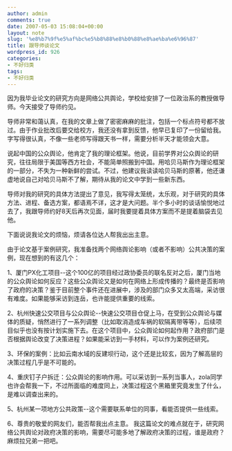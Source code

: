 ```yaml
---
author: admin
comments: true
date: 2007-05-03 15:08:04+00:00
layout: note
slug: '%e8%b7%9f%e5%af%bc%e5%b8%88%e8%b0%88%e8%ae%ba%e6%96%87'
title: 跟导师谈论文
wordpress_id: 926
categories:
- 不好归类
tags:
- 不好归类
---
```


因为我毕业论文的研究方向是网络公共舆论，学校给安排了一位政治系的教授做导师。今天接受了导师约见。

导师非常和蔼认真，在我的文章上做了密密麻麻的批注，包括一个标点符号都不放过。由于作业批改后要交给校方，我还没有拿到反馈，他早已复印了一份留给我。字写得很认真，不像一些老师写得跟天书一样，需要分析半天才能领会大意。

说起中国的公众舆论，他肯定了我的理论框架。他说，目前学界对公众舆论的研究，往往局限于美国等西方社会，不能简单照搬到中国。用哈贝马斯作为理论框架的一部分，不失为一种新鲜的尝试。不过，他建议我读读哈贝马斯的原著，他还谦虚地说自己对哈贝马斯不了解，期待从我的论文中学到一些新东西。

导师对我的研究的具体方法提出了意见，我写得太笼统，太乐观，对于研究的具体方法、进程、备选方案，都语焉不详，这才是大问题。半个多小时的谈话愉悦地过去了，我跟导师约好8天后再次见面，届时我要提着具体方案而不是提着脑袋去见他。

下面说说我论文的烦恼，烦请各位达人帮我出出主意。

由于论文基于案例研究，我准备找两个网络舆论影响（或者不影响）公共决策的案例，现在想到的有这几个：

1、厦门PX化工项目--这个100亿的项目经过政协委员的联名反对之后，厦门当地的公众舆论如何反应？这些公众舆论又是如何在网络上形成传播的？最终是否影响了政府的决策？鉴于目前整个事件还在进展中，涉及的部门众多又太高端，采访很有难度。如果能够采访到连岳，也许能提供重要的线索。

2、杭州快速公交项目与公众舆论--快速公交项目仓促上马，在受到公众舆论与媒体的质疑，悄然进行了一系列调整（比如取消造成车祸的软隔离带等等），后续项目似乎也没有按计划实施下去。在这个项目中，公众舆论如何起作用？政府部门是否根据舆论改变了决策进程？如果能采访到一手材料，可以作为案例还研究。

3、环保的案例：比如云南水域的反建坝行动，这个还是比较玄，因为了解高层的决策过程几乎是不可能的。

4、重庆钉子户拆迁：公众舆论的影响作用。可以采访到一系列当事人，zola同学也许会帮我一下，不过所面临的难度同上，决策过程这个黑箱里究竟发生了什么，是难以调查出来的。

5、杭州某一项地方公共政策--这个需要联系单位的同事，看能否提供一些线索。

6、尊贵的敬爱的网友们，能否帮我出点主意。 我这篇论文的难点就在于，研究网络公共舆论对政府决策的影响，需要尽可能多地了解政府决策的过程，谁是政府？麻烦拉兄弟一把吧。


